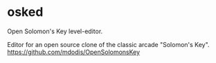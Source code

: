 ﻿# osked
Open Solomon's Key level-editor.

Editor for an open source clone of the classic arcade "Solomon's Key".
https://github.com/mdodis/OpenSolomonsKey
